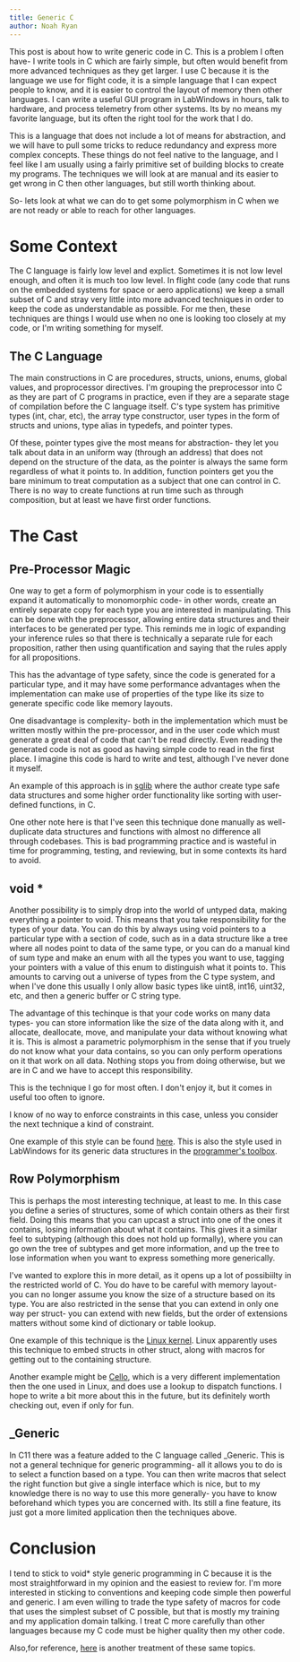 ```yaml
---
title: Generic C
author: Noah Ryan
---
```

This post is about how to write generic code in C. This is a problem I often have- I write tools in C which are fairly
simple, but often would benefit from more advanced techniques as they get larger. I use C because it is the language we use for flight code,
it is a simple language that I can expect people to know, and it is easier to control the layout of memory then other languages.
I can write a useful GUI program in LabWindows in hours, talk to hardware, and process telemetry from other systems. Its by no means
my favorite language, but its often the right tool for the work that I do.


This is a language that does not include a lot of means for abstraction, and we will have to pull some tricks to reduce redundancy
and express more complex concepts. These things do not feel native to the language, and I feel like I am usually using a fairly
primitive set of building blocks to create my programs.
The techniques we will look at are manual and its easier to get wrong in C then other languages, but still worth thinking about.


So- lets look at what we can do to get some polymorphism in C when we are not ready or able to reach for other languages.


Some Context
===
The C language is fairly low level and explict. Sometimes it is not low level enough, and often it is much too low level.
 In flight code (any code that runs on the embedded systems for space or aero applications) we keep a small subset of C and stray very little
into more advanced techniques in order to keep the code as understandable as possible. For me then, these techniques are things I would
use when no one is looking too closely at my code, or I'm writing something for myself.


The C Language
---
The main constructions in C are procedures, structs, unions, enums, global values, and 
proprocessor directives. I'm grouping the preprocessor into C as they are part of C programs in practice,
even if they are a separate stage of compilation before the C language itself. C's type system
has primitive types (int, char, etc), the array type constructor, user types in the form
of structs and unions, type alias in typedefs, and pointer types.


Of these, pointer types give the most means for abstraction- they let you talk about data in an uniform way (through an address) that does not
depend on the structure of the data, as the pointer is always the same form regardless of what it points to.
In addition, function pointers get you the bare minimum to treat computation as a subject that one can control in
C. There is no way to create functions at run time such as through composition, but at least we have first order functions.


The Cast
===

Pre-Processor Magic
---
One way to get a form of polymorphism in your code is to essentially expand it automatically to monomorphic code-
in other words, create an entirely separate copy for each type you are interested in manipulating. This can be
done with the preprocessor, allowing entire data structures and their interfaces to be generated per type.
This reminds me in logic of expanding your inference rules so that there is technically a separate rule for each
proposition, rather then using quantification and saying that the rules apply for all propositions.


This has the advantage of type safety, since the code is generated for a particular type, and it may have some
performance advantages when the implementation can make use of properties of the type like its size to generate
specific code like memory layouts.


One disadvantage is complexity- both in the implementation which must be written mostly within the pre-processor,
and in the user code which must generate a great deal of code that can't be read directly. Even reading the generated
code is not as good as having simple code to read in the first place. I imagine this code is hard to write and test,
although I've never done it myself.


An example of this approach is in [sglib](http://sglib.sourceforge.net/doc/index.html) where the author create type safe
data structures and some higher order functionality like sorting with user-defined functions, in C.


One other note here is that I've seen this technique done manually as well- duplicate data structures and functions with
almost no difference all through codebases. This is bad programming practice and is wasteful in time for programming, testing,
and reviewing, but in some contexts its hard to avoid.

void * 
---
Another possibility is to simply drop into the world of untyped data, making everything a pointer to void. This means
that you take responsibility for the types of your data. You can do this by always using void pointers to a particular type
with a section of code, such as in a data structure like a tree where all nodes point to data of the same type, or you can
do a manual kind of sum type and make an enum with all the types you want to use, tagging your pointers with a value of this enum
to distinguish what it points to. This amounts to carving out a universe of types from the C type system, and when I've done this usually
I only allow basic types like uint8, int16, uint32, etc, and then a generic buffer or C string type.


The advantage of this techinque is that your code works on many data types- you can store information like the size of the data along with it,
and allocate, deallocate, move, and manipulate your data without knowing what it is. This is almost a parametric polymorphism in the sense that if you
truely do not know what your data contains, so you can only perform operations on it that work on all data. Nothing stops you from doing otherwise,
but we are in C and we have to accept this responsibility.


This is the technique I go for most often. I don't enjoy it, but it comes in useful too often to ignore.


I know of no way to enforce constraints in this case, unless you consider the next technique a kind of constraint.


One example of this style can be found [here](https://github.com/srdja/Collections-C). This is also the style used in LabWindows for its
generic data structures in the [programmer's toolbox](http://zone.ni.com/reference/en-XX/help/370051V-01/toolslib/toolslibprogrammerstoolbox_functiontree/).


Row Polymorphism
---
This is perhaps the most interesting technique, at least to me. In this case you define a series of structures, some of which contain others as their
first field. Doing this means that you can upcast a struct into one of the ones it contains, losing information about what it contains. This gives it a
similar feel to subtyping (although this does not hold up formally), where you can go own the tree of subtypes and get more information, and up the tree
to lose information when you want to express something more generically.


I've wanted to explore this in more detail, as it opens up a lot of possibiilty in the restricted world of C. You do have to be careful with memory layout-
you can no longer assume you know the size of a structure based on its type. You are also restricted in the sense that you can extend in only one way per
struct- you can extend with new fields, but the order of extensions matters without some kind of dictionary or table lookup.


One example of this technique is the [Linux kernel](https://github.com/torvalds/linux). Linux apparently uses this technique to embed structs in other struct,
along with macros for getting out to the containing structure.


Another example might be [Cello](http://libcello.org/home), which is a very different implementation then the one used in Linux, and does use a lookup
to dispatch functions. I hope to write a bit more about this in the future, but its definitely worth checking out, even if only for fun.


\_Generic
---
In C11 there was a feature added to the C language called \_Generic. This is not a general technique for generic programming- all it allows you to do
is to select a function based on a type. You can then write macros that select the right function but give a single interface which is nice, but to my knowledge
there is no way to use this more generally- you have to know beforehand which types you are concerned with. Its still a fine feature, its just got a more limited
application then the techniques above.


Conclusion
===
I tend to stick to void\* style generic programming in C because it is the most straightforward in my opinion and the easiest to review for. I'm more interested
in sticking to conventions and keeping code simple then powerful and generic. I am even willing to trade the type safety of macros for code that uses the simplest
subset of C possible, but that is mostly my training and my application domain talking. I treat C more carefully than other languages because my C code must be
higher quality then my other code.


Also,for reference, [here](http://andreinc.net/2010/09/30/generic-data-structures-in-c/) is another treatment of these same topics.
